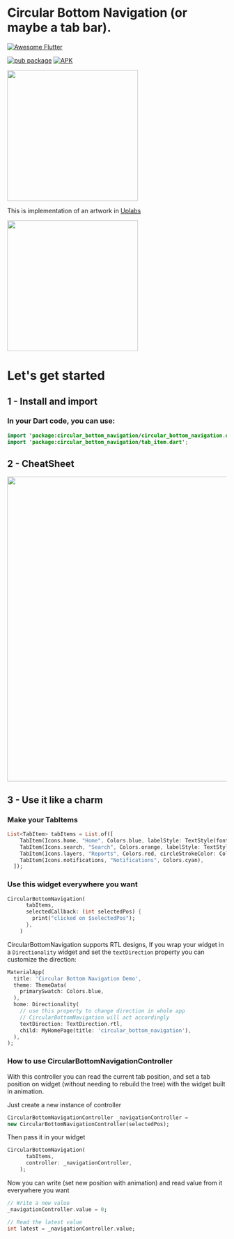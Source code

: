 # Circular Bottom Navigation (or maybe a tab bar).

<a href="https://github.com/Solido/awesome-flutter">
   <img alt="Awesome Flutter" src="https://img.shields.io/badge/Awesome-Flutter-blue.svg?longCache=true&style=flat-square" />
</a>

[![pub package](https://img.shields.io/pub/v/circular_bottom_navigation.svg)](https://pub.dartlang.org/packages/circular_bottom_navigation)
[![APK](https://img.shields.io/badge/APK-Demo-brightgreen.svg)](https://github.com/benyaminbeyzaie/circular_bottom_navigation/raw/master/repo_files/CircularBottomNavExample-0.0.3.apk)

<img src="https://github.com/benyaminbeyzaie/circular_bottom_navigation/raw/master/repo_files/images/uplabs_demo.gif" width="300">

This is implementation of an artwork in [Uplabs](https://www.uplabs.com/posts/bottom-tab)

<img src="https://github.com/benyaminbeyzaie/circular_bottom_navigation/raw/master/repo_files/images/demo.gif" width="300">

# Let's get started

## 1 - Install and import

### In your Dart code, you can use:

```kotlin
import 'package:circular_bottom_navigation/circular_bottom_navigation.dart';
import 'package:circular_bottom_navigation/tab_item.dart';
```

## 2 - CheatSheet

<img src="https://github.com/benyaminbeyzaie/circular_bottom_navigation/raw/master/repo_files/images/cheatsheet.png" width="700">

## 3 - Use it like a charm

### Make your TabItems

```dart
List<TabItem> tabItems = List.of([
    TabItem(Icons.home, "Home", Colors.blue, labelStyle: TextStyle(fontWeight: FontWeight.normal)),
    TabItem(Icons.search, "Search", Colors.orange, labelStyle: TextStyle(color: Colors.red, fontWeight: FontWeight.bold)),
    TabItem(Icons.layers, "Reports", Colors.red, circleStrokeColor: Colors.black),
    TabItem(Icons.notifications, "Notifications", Colors.cyan),
  ]);
```

### Use this widget everywhere you want

```dart
CircularBottomNavigation(
      tabItems,
      selectedCallback: (int selectedPos) {
        print("clicked on $selectedPos");
      },
    )
```

CircularBottomNavigation supports RTL designs, If you wrap your widget in a `Directionality` widget and set the `textDirection` property you can customize the direction:

```dart
MaterialApp(
  title: 'Circular Bottom Navigation Demo',
  theme: ThemeData(
    primarySwatch: Colors.blue,
  ),
  home: Directionality(
    // use this property to change direction in whole app
    // CircularBottomNavigation will act accordingly
    textDirection: TextDirection.rtl,
    child: MyHomePage(title: 'circular_bottom_navigation'),
  ),
);
```

### How to use CircularBottomNavigationController

With this controller you can read the current tab position, and set a tab position on widget (without needing to rebuild the tree) with the widget built in animation.

Just create a new instance of controller

```dart
CircularBottomNavigationController _navigationController =
new CircularBottomNavigationController(selectedPos);
```

Then pass it in your widget

```dart
CircularBottomNavigation(
      tabItems,
      controller: _navigationController,
    );
```

Now you can write (set new position with animation) and read value from it everywhere you want

```dart
// Write a new value
_navigationController.value = 0;

// Read the latest value
int latest = _navigationController.value;
```
